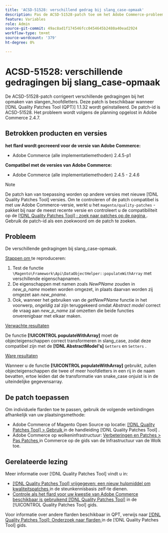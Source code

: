 ```yaml
---
title: 'ACSD-51528: verschillend gedrag bij slang_case-opmaak'
description: Pas de ACSD-51528-patch toe om het Adobe Commerce-probleem op te lossen, waarbij er verschillende gedragingen optreden voor slang_case-opmaak.
feature: Variables
role: Admin
source-git-commit: 49ac8ad1f174546fcc0454645b2480a40ead2924
workflow-type: tm+mt
source-wordcount: '379'
ht-degree: 0%

---
```


# ACSD-51528: verschillende gedragingen bij slang_case-opmaak

De ACSD-51528-patch corrigeert verschillende gedragingen bij het opmaken van slangen_hoofdletters. Deze patch is beschikbaar wanneer [!DNL Quality Patches Tool (QPT)] 1.1.32 wordt geïnstalleerd. De patch-id is ACSD-51528. Het probleem wordt volgens de planning opgelost in Adobe Commerce 2.4.7.

## Betrokken producten en versies

**het flard wordt gecreeerd voor de versie van Adobe Commerce:**

* Adobe Commerce (alle implementatiemethoden) 2.4.5-p1

**Compatibel met de versies van Adobe Commerce:**

* Adobe Commerce (alle implementatiemethoden) 2.4.5 - 2.4.6

>[!NOTE]
>
>De patch kan van toepassing worden op andere versies met nieuwe [!DNL Quality Patches Tool] versies. Om te controleren of de patch compatibel is met uw Adobe Commerce-versie, werkt u het `magento/quality-patches` -pakket bij naar de meest recente versie en controleert u de compatibiliteit op de [[!DNL Quality Patches Tool] : zoek naar patches op de pagina ](https://experienceleague.adobe.com/tools/commerce-quality-patches/index.html) . Gebruik de patch-id als een zoekwoord om de patch te zoeken.

## Probleem

De verschillende gedragingen bij slang_case-opmaak.

<u> Stappen om </u> te reproduceren:

1. Test de functie `\Magento\Framework\Api\DataObjectHelper::populateWithArray` met verschillende eigenschapnamen.
1. De eigenschappen met namen zoals *NewPName* zouden in *new_p_name* moeten worden omgezet, in plaats daarvan worden zij omgezet aan *new_pname*.
1. Ook, wanneer het gebruiken van de *getNewPName* functie in het voorwerp, *ongeldig* zal zijn teruggekeerd omdat *Abstract model* correct de vraag aan *new_p_name* zal omzetten die beide functies onverenigbaar met elkaar maken.

<u> Verwachte resultaten </u>

De functie **[!UICONTROL populateWithArray]** moet de objecteigenschappen correct transformeren in slang_case, zodat deze compatibel zijn met de **[!DNL AbstractModel's]** `Getters` en `Setters` .

<u> Ware resultaten </u>

Wanneer u de functie **[!UICONTROL populateWithArray]** gebruikt, zullen objecteigenschappen die twee of meer hoofdletters in een rij in de naam bevatten, ertoe leiden dat de transformatie van snake_case onjuist is in de uiteindelijke gegevensarray.

## De patch toepassen

Om individuele flarden toe te passen, gebruik de volgende verbindingen afhankelijk van uw plaatsingsmethode:

* Adobe Commerce of Magento Open Source op locatie: [[!DNL Quality Patches Tool]  > Gebruik ](https://experienceleague.adobe.com/docs/commerce-operations/tools/quality-patches-tool/usage.html) in de handleiding [!DNL Quality Patches Tool] .
* Adobe Commerce op wolkeninfrastructuur: [ Verbeteringen en Patches > Pas Patches ](https://experienceleague.adobe.com/docs/commerce-cloud-service/user-guide/develop/upgrade/apply-patches.html) in Commerce op de gids van de Infrastructuur van de Wolk toe.

## Gerelateerde lezing

Meer informatie over [!DNL Quality Patches Tool] vindt u in:

* [[!DNL Quality Patches Tool]  vrijgegeven: een nieuw hulpmiddel om kwaliteitspatches ](https://experienceleague.adobe.com/en/docs/commerce-knowledge-base/kb/announcements/commerce-announcements/magento-quality-patches-released-new-tool-to-self-serve-quality-patches) in de steunkennisbasis zelf-te dienen.
* [ Controle als het flard voor uw kwestie van Adobe Commerce beschikbaar is gebruikend  [!DNL Quality Patches Tool]](/help/tools/quality-patches-tool/patches-available-in-qpt/check-patch-for-magento-issue-with-magento-quality-patches.md) in de [!UICONTROL Quality Patches Tool] gids.


Voor informatie over andere flarden beschikbaar in QPT, verwijs naar [[!DNL Quality Patches Tool]: Onderzoek naar flarden ](https://experienceleague.adobe.com/tools/commerce-quality-patches/index.html) in de [!DNL Quality Patches Tool] gids.
